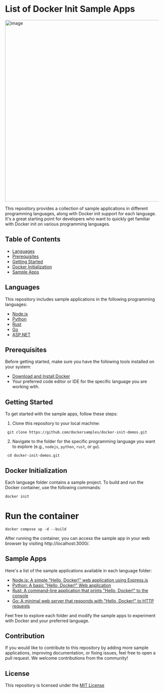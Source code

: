 # List of Docker Init Sample Apps

<img width="594" alt="image" src="https://github.com/dockersamples/docker-init-demos/assets/313480/ea0d3e1e-46f7-4855-9f40-4ddf1525e10e">


This repository provides a collection of sample applications in different programming languages, along with Docker init support for each language. It's a great starting point for developers who want to quickly get familiar with Docker init on various programming languages.

## Table of Contents

- [Languages](#languages)
- [Prerequisites](#prerequisites)
- [Getting Started](#getting-started)
- [Docker Initialization](#docker-initialization)
- [Sample Apps](#sample-apps)

## Languages

This repository includes sample applications in the following programming languages:

- [Node.js](./node)
- [Python](./python)
- [Rust](./rust)
- [Go](./go)
- [ASP.NET](./dotnet)

## Prerequisites

Before getting started, make sure you have the following tools installed on your system:

- [Download and Install Docker](https://www.docker.com/products/docker-desktop/)
- Your preferred code editor or IDE for the specific language you are working with.

## Getting Started

To get started with the sample apps, follow these steps:

1. Clone this repository to your local machine:

```
 git clone https://github.com/dockersamples/docker-init-demos.git
```

2. Navigate to the folder for the specific programming language you want to explore (e.g., `nodejs`, `python`, `rust`, or `go`).

```
 cd docker-init-demos.git
```

## Docker Initialization

Each language folder contains a sample project. To build and run the Docker container, use the following commands:

```bash
docker init
```

# Run the container
```
docker compose up -d --build
```

After running the container, you can access the sample app in your web browser by visiting http://localhost:3000/.

## Sample Apps

Here's a list of the sample applications available in each language folder:

- [Node.js: A simple "Hello, Docker!" web application using Express.js](./node)
- [Python: A basic "Hello, Docker!" Web application](./python)
- [Rust: A command-line application that prints "Hello, Docker!" to the console](./rust)
- [Go: A minimal web server that responds with "Hello, Docker!" to HTTP requests](./go)


Feel free to explore each folder and modify the sample apps to experiment with Docker and your preferred language.

## Contribution

If you would like to contribute to this repository by adding more sample applications, improving documentation, or fixing issues, feel free to open a pull request. We welcome contributions from the community!

## License

This repository is licensed under the [MIT License](./LICENSE)


